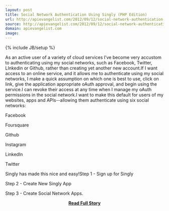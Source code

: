 ```yaml
---
layout: post
title: Social Network Authentication Using Singly (PHP Edition)
url: http://apievangelist.com/2012/09/12/social-network-authentication-using-singly-php-edition/
source: http://apievangelist.com/2012/09/12/social-network-authentication-using-singly-php-edition/
domain: apievangelist.com
image: 
---
```

{% include JB/setup %}<p>As an active user of a variety of cloud services I&rsquo;ve become very accustom to authenticating using my social networks, such as Facebook, Twitter, LInkedin or Github,  rather than creating yet another new account.If I want access to an online service, and it allows me to authenticate using my social networks, I make a quick assumption on which one is best to use, click on link, give the application appropriate oAuth approval, and begin using the service.I can revoke their access at any time when I manage my oAuth permissions in the social network.I want to make this default for users of my websites, apps and APIs--allowing them authenticate using six social networks:




Facebook

Foursquare

Github



Instagram

LinkedIn

Twitter



Singly has made this nice and easy!Step 1 - Sign up for Singly



Step 2 - Create New Singly App





Step 3 - Create Social Network Apps.</p>
<center><p><a href="http://apievangelist.com/2012/09/12/social-network-authentication-using-singly-php-edition/" style='padding:25px; font-sze:18px; font-weight: bold;'>Read Full Story</a></p></center>
